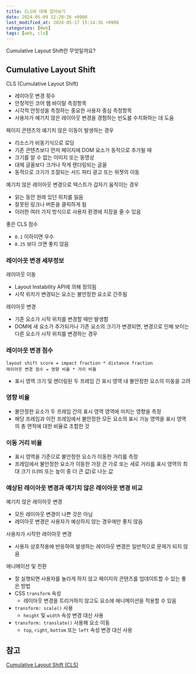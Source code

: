 ```yaml
---
title: CLS에 대해 알아보기
date: 2024-05-09 12:20:26 +0900
last_modified_at: 2024-05-17 15:14:36 +0900
categories: [Web]
tags: [web, cls]
---
```


Cumulative Layout Shift란 무엇일까요?

## Cumulative Layout Shift

CLS (Cumulative Layout Shift)

- 레이아웃 변경 횟수
- 안정적인 코어 웹 바이탈 측정항목
- 시각적 안정성을 측정하는 중요한 사용자 중심 측정항목
- 사용자가 예기치 않은 레이아웃 변경을 경험하는 빈도를 수치화하는 데 도움

페이지 콘텐츠의 예기치 않은 이동이 발생하는 경우

- 리소스가 비동기식으로 로딩
- 기존 콘텐츠보다 먼저 페이지에 DOM 요소가 동적으로 추가될 때
- 크기를 알 수 없는 이미지 또는 동영상
- 대체 글꼴보다 크거나 작게 렌더링되는 글꼴
- 동적으로 크기가 조절되는 서드 파티 광고 또는 위젯의 이동

예기치 않은 레이아웃 변경으로 텍스트가 갑자기 움직이는 경우

- 읽는 동안 원래 있던 위치를 잃음
- 잘못된 링크나 버튼을 클릭하게 됨
- 이러한 여러 가지 방식으로 사용자 환경에 지장을 줄 수 있음

좋은 CLS 점수

- `0.1` 이하이면 우수
- `0.25` 보다 크면 좋지 않음

### 레이아웃 변경 세부정보

레이아웃 이동

- Layout Instability API에 의해 정의됨
- 시작 위치가 변경되는 요소는 불안정한 요소로 간주됨

레이아웃 변경

- 기존 요소가 시작 위치를 변경할 때만 발생함
- DOM에 새 요소가 추가되거나 기존 요소의 크기가 변경되면, 변경으로 인해 보이는 다른 요소가 시작 위치를 변경하는 경우

### 레이아웃 변경 점수

```
layout shift score = impact fraction * distance fraction
레이아웃 변경 점수 = 영향 비율 * 거리 비율
```

- 표시 영역 크기 및 렌더링된 두 프레임 간 표시 영역 내 불안정한 요소의 이동을 고려

### 영향 비율

- 불안정한 요소가 두 프레임 간의 표시 영역 영역에 미치는 영향을 측정
- 해당 프레임과 이전 프레임에서 불안정한 모든 요소의 표시 가능 영역을 표시 영역의 총 면적에 대한 비율로 조합한 것

### 이동 거리 비율

- 표시 영역을 기준으로 불안정한 요소가 이동한 거리를 측정
- 프레임에서 불안정한 요소가 이동한 가장 큰 가로 또는 세로 거리를 표시 영역의 최대 크기 (너비 또는 높이 중 더 큰 값)로 나눈 값

### 예상된 레이아웃 변경과 예기치 않은 레이아웃 변경 비교

예기치 않은 레이아웃 변경

- 모든 레이아웃 변경이 나쁜 것은 아님
- 레이아웃 변경은 사용자가 예상하지 않는 경우에만 좋지 않음

사용자가 시작한 레이아웃 변경

- 사용자 상호작용에 반응하여 발생하는 레이아웃 변경은 일반적으로 문제가 되지 않음

애니메이션 및 전환

- 잘 실행되면 사용자를 놀라게 하지 않고 페이지의 콘텐츠를 업데이트할 수 있는 좋은 방법
- CSS `transform` 속성
  - 레이아웃 변경을 트리거하지 않고도 요소에 애니메이션을 적용할 수 있음
- `transform: scale()` 사용
  - `height` 및 `width` 속성 변경 대신 사용
- `transform: translate()` 사용해 요소 이동
  - `top`, `right`, `bottom` 또는 `left` 속성 변경 대신 사용

## 참고

[Cumulative Layout Shift (CLS)](https://web.dev/articles/cls?hl=ko)
